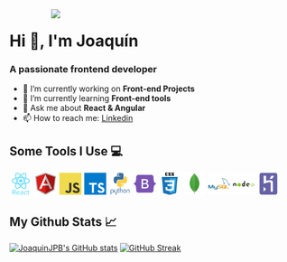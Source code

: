 <img align='right' src="https://user-images.githubusercontent.com/72035330/160853898-62bf462e-dd41-45d4-8dbf-e26e9dbd08f8.gif" width="430">

<h1 align="left">Hi 👋, I'm Joaquín</h1>
<h3 align="left">A passionate frontend developer</h3>

- 🔭 I’m currently working on **Front-end Projects**
- 🌱 I’m currently learning **Front-end tools**
- 💬 Ask me about **React & Angular**
- 📫 How to reach me: [Linkedin](https://www.linkedin.com/in/joaqu%C3%ADn-javier-pastore-barrios/)

<h2>Some Tools I Use 💻</h2>
<p align="left">
  <img src="https://raw.githubusercontent.com/devicons/devicon/master/icons/react/react-original-wordmark.svg" alt="react" width="40" height="40" />
  <img src="https://raw.githubusercontent.com/devicons/devicon/master/icons/angularjs/angularjs-original.svg" alt="angular-js" width="40" height="40" />
  <img src="https://raw.githubusercontent.com/devicons/devicon/master/icons/javascript/javascript-original.svg" alt="javascript" width="40" height="40" />
  <img src="https://raw.githubusercontent.com/devicons/devicon/master/icons/typescript/typescript-original.svg" alt="typescript" width="40" height="40" />
  <img src="https://raw.githubusercontent.com/devicons/devicon/master/icons/python/python-original-wordmark.svg" alt="python" width="40" height="40" />
  <img src="https://raw.githubusercontent.com/devicons/devicon/master/icons/bootstrap/bootstrap-plain.svg" alt="bootstrap" width="40" height="40" />
  <img src="https://raw.githubusercontent.com/devicons/devicon/master/icons/css3/css3-original-wordmark.svg" alt="css3" width="40" height="40" />
  <img src="https://raw.githubusercontent.com/devicons/devicon/master/icons/mongodb/mongodb-original.svg" alt="mongodb" width="40" height="40" />
  <img src="https://raw.githubusercontent.com/devicons/devicon/master/icons/mysql/mysql-original-wordmark.svg" alt="mysql" width="40" height="40" />
  <img src="https://raw.githubusercontent.com/devicons/devicon/master/icons/nodejs/nodejs-original-wordmark.svg" alt="nodejs" width="40" height="40" />
  <img src="https://raw.githubusercontent.com/devicons/devicon/master/icons/heroku/heroku-plain.svg" alt="heroku" width="40" height="40" />
</p>


<h2> My Github Stats 📈</h2> 

[![JoaquinJPB's GitHub stats](https://github-readme-stats.vercel.app/api?username=joaquinjpb&theme=github_dark)](https://github.com/joaquijpb/github-readme-stats)
[![GitHub Streak](https://github-readme-streak-stats.herokuapp.com?user=joaquinjpb&theme=github-dark-blue&date_format=M%20j%5B%2C%20Y%5D)](https://git.io/streak-stats)
